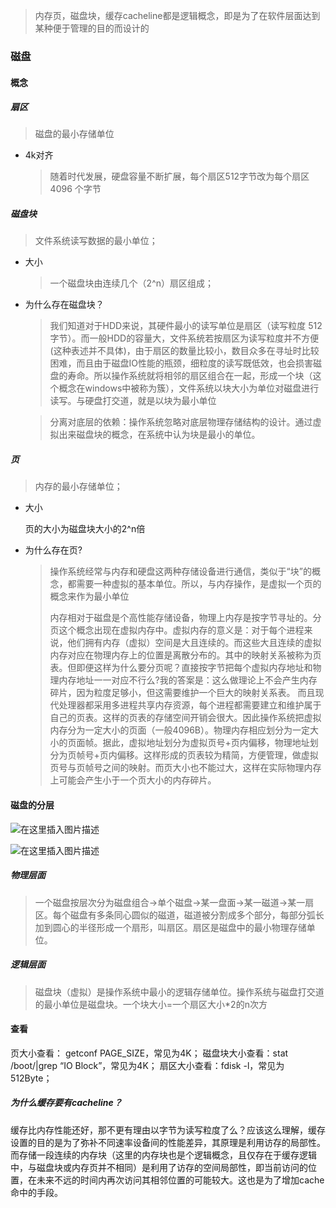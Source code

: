> 内存页，磁盘块，缓存cacheline都是逻辑概念，即是为了在软件层面达到某种便于管理的目的而设计的

### 磁盘

#### 概念

##### 扇区

> 磁盘的最小存储单位

- 4k对齐

  > 随着时代发展，硬盘容量不断扩展，每个扇区512字节改为每个扇区4096 个字节

##### 磁盘块

> 文件系统读写数据的最小单位；

- 大小

  > 一个磁盘块由连续几个（2^n）扇区组成；

- 为什么存在磁盘块？

  > 我们知道对于HDD来说，其硬件最小的读写单位是扇区（读写粒度 512字节）。而一般HDD的容量大，文件系统若按扇区为读写粒度并不方便(这种表述并不具体)，由于扇区的数量比较小，数目众多在寻址时比较困难，而且由于磁盘IO性能的瓶颈，细粒度的读写既低效，也会损害磁盘的寿命。所以操作系统就将相邻的扇区组合在一起，形成一个块（这个概念在windows中被称为簇），文件系统以块大小为单位对磁盘进行读写。与硬盘打交道，就是以块为最小单位

  > 分离对底层的依赖：操作系统忽略对底层物理存储结构的设计。通过虚拟出来磁盘块的概念，在系统中认为块是最小的单位。

##### 页

> 内存的最小存储单位；

- 大小

  页的大小为磁盘块大小的2^n倍

- 为什么存在页?

  > 操作系统经常与内存和硬盘这两种存储设备进行通信，类似于“块”的概念，都需要一种虚拟的基本单位。所以，与内存操作，是虚拟一个页的概念来作为最小单位
  >
  > 内存相对于磁盘是个高性能存储设备，物理上内存是按字节寻址的。分页这个概念出现在虚拟内存中。虚拟内存的意义是：对于每个进程来说，他们拥有内存（虚拟）空间是大且连续的。而这些大且连续的虚拟内存对应在物理内存上的位置是离散分布的。其中的映射关系被称为页表。但即便这样为什么要分页呢？直接按字节把每个虚拟内存地址和物理内存地址一一对应不行么?我的答案是：这么做理论上不会产生内存碎片，因为粒度足够小，但这需要维护一个巨大的映射关系表。 而且现代处理器都采用多进程共享内存资源，每个进程都需要建立和维护属于自己的页表。这样的页表的存储空间开销会很大。因此操作系统把虚拟内存分为一定大小的页面（一般4096B）。物理内存相应划分为一定大小的页面帧。据此，虚拟地址划分为虚拟页号+页内偏移，物理地址划分为页帧号+页内偏移。这样形成的页表较为精简，方便管理，做虚拟页号与页帧号之间的映射。而页大小也不能过大，这样在实际物理内存上可能会产生小于一个页大小的内存碎片。

#### 磁盘的分层

![在这里插入图片描述](https://yliang.oss-cn-shanghai.aliyuncs.com/img/programming/8a6d523b6cc1627a9b58ca9f94b5c695.png)

![在这里插入图片描述](https://yliang.oss-cn-shanghai.aliyuncs.com/img/programming/4b17c18f44155522dff0d9c864dd2980.png)

##### 物理层面

> 一个磁盘按层次分为磁盘组合->单个磁盘->某一盘面->某一磁道->某一扇区。每个磁盘有多条同心圆似的磁道，磁道被分割成多个部分，每部分弧长加到圆心的半径形成一个扇形，叫扇区。扇区是磁盘中的最小物理存储单位。

##### 逻辑层面

> 磁盘块（虚拟）是操作系统中最小的逻辑存储单位。操作系统与磁盘打交道的最小单位是磁盘块。一个块大小=一个扇区大小*2的n次方





#### 查看

页大小查看： getconf PAGE_SIZE，常见为4K；
磁盘块大小查看：stat /boot/|grep “IO Block”，常见为4K；
扇区大小查看：fdisk -l，常见为512Byte；





##### 为什么缓存要有cacheline？

缓存比内存性能还好，那不更有理由以字节为读写粒度了么？应该这么理解，缓存设置的目的是为了弥补不同速率设备间的性能差异，其原理是利用访存的局部性。而存储一段连续的内存块（这里的内存块也是个逻辑概念，且仅存在于缓存逻辑中，与磁盘块或内存页并不相同）是利用了访存的空间局部性，即当前访问的位置，在未来不远的时间内再次访问其相邻位置的可能较大。这也是为了增加cache命中的手段。